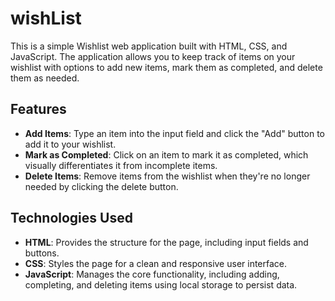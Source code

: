 # wishList

This is a simple Wishlist web application built with HTML, CSS, and JavaScript. The application allows you to keep track of items on your wishlist with options to add new items, mark them as completed, and delete them as needed.

## Features

- **Add Items**: Type an item into the input field and click the "Add" button to add it to your wishlist.
- **Mark as Completed**: Click on an item to mark it as completed, which visually differentiates it from incomplete items.
- **Delete Items**: Remove items from the wishlist when they're no longer needed by clicking the delete button.

## Technologies Used

- **HTML**: Provides the structure for the page, including input fields and buttons.
- **CSS**: Styles the page for a clean and responsive user interface.
- **JavaScript**: Manages the core functionality, including adding, completing, and deleting items using local storage to persist data.

